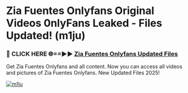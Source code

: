 # Zia Fuentes Onlyfans Original Videos 0nlyFans Leaked - Files Updated! (m1ju)

<h3>🔴 CLICK HERE 🌐==►► <a href="https://tinyurl.com/ms9xzufz" rel="nofollow">Zia Fuentes Onlyfans Updated Files</a></h3>

Get Zia Fuentes Onlyfans and all content. Now you can access all videos and pictures of Zia Fuentes Onlyfans. New Updated Files 2025!

[![m1ju](https://i.imgur.com/ppqm5kG.gif)](https://tinyurl.com/ms9xzufz)
